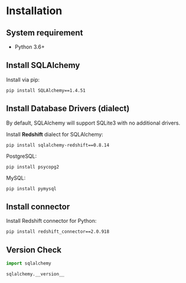 # Installation

## System requirement

- Python 3.6+


## Install SQLAlchemy

Install via pip:

```shell
pip install SQLAlchemy==1.4.51
```


## Install Database Drivers (dialect)

By default, SQLAlchemy will support SQLite3 with no additional drivers.

Install **Redshift** dialect for SQLAlchemy:
```shell
pip install sqlalchemy-redshift==0.8.14
```

PostgreSQL:
```shell
pip install psycopg2
```

MySQL:
```shell
pip install pymysql
```


## Install connector

Install Redshift connector for Python:

```shell
pip install redshift_connector==2.0.918
```


## Version Check

```py
import sqlalchemy

sqlalchemy.__version__
```
